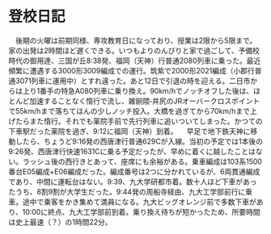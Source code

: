 # 登校日記

<div class="section">　後期の火曜は前期同様、専攻教育日になっており、授業は2限から5限まで。家の出発は2時間ほど遅くできる。いつもよりのんびりと家で過ごして、予備校時代の御用達、三国が丘8:38発、福岡（天神）行普通2080列車に乗った。最近頻繁に遭遇する3000形3009編成での運行。筑紫で2000形2021編成（小郡行普通3071列車に運用中）とすれ違った。あと12日で引退の時を迎える。二日市からは上り1番手の特急A080列車に乗り換え。90km/hでノッチオフした後は、ほとんど加速することなく惰行で流し、雑餉隈‐井尻のJRオーバークロスポイントで55km/hまで落ちてほんの少しノッチ投入。大橋を過ぎてから70km/hまで上げたらまた惰行。それでも薬院手前で先行列車に追いついてしまった。かつての下車駅だった薬院を過ぎ、9:12に福岡（天神）到着。 　早足で地下鉄天神に移動したら、ちょうど9:16発の西唐津行普通629Cが入線。当初の予定では1本後の9:26発、西唐津行快速1631Cに乗る予定だったが、早めに着くに越したことはない。ラッシュ後の西行きとあって、座席にも余裕がある。乗車編成は103系1500番台E05編成+E06編成だった。編成番号は2つに分かれているが、6両貫通編成であり、中間に運転台はない。9:39、九大学研都市着。数十人ほど下車があったうち、8割9割が大学生だった。9:44発の周船寺経由、九大工学部前行に乗車。途中で乗客をかき集めて満員になる。九大ビッグオレンジ前で多数下車があり、10:00に終点、九大工学部前到着。乗り換え待ちが短かったため、所要時間は史上最速（？）の1時間22分。</div>